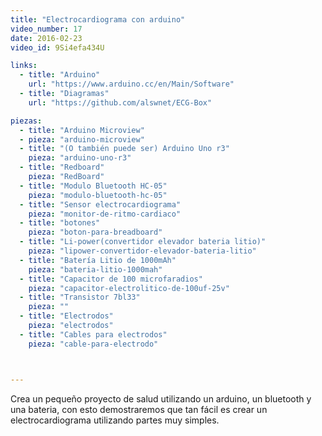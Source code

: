 ```yaml
---
title: "Electrocardiograma con arduino"
video_number: 17
date: 2016-02-23
video_id: 9Si4efa434U

links:
  - title: "Arduino"
    url: "https://www.arduino.cc/en/Main/Software"
  - title: "Diagramas"
    url: "https://github.com/alswnet/ECG-Box"

piezas:
  - title: "Arduino Microview"
  - pieza: "arduino-microview"
  - title: "(O también puede ser) Arduino Uno r3"
    pieza: "arduino-uno-r3"
  - title: "Redboard"
    pieza: "RedBoard"
  - title: "Modulo Bluetooth HC-05"
    pieza: "modulo-bluetooth-hc-05"
  - title: "Sensor electrocardiograma"
    pieza: "monitor-de-ritmo-cardiaco"
  - title: "botones"
    pieza: "boton-para-breadboard"
  - title: "Li-power(convertidor elevador bateria litio)"
    pieza: "lipower-convertidor-elevador-bateria-litio"
  - title: "Batería Litio de 1000mAh"
    pieza: "bateria-litio-1000mah"
  - title: "Capacitor de 100 microfaradios"
    pieza: "capacitor-electrolitico-de-100uf-25v"
  - title: "Transistor 7bl33"
    pieza: ""
  - title: "Electrodos"
    pieza: "electrodos"
  - title: "Cables para electrodos"
    pieza: "cable-para-electrodo"



---
```


Crea un pequeño proyecto de salud utilizando un arduino, un bluetooth y una bateria, con esto demostraremos que tan fácil es crear un electrocardiograma utilizando partes muy simples.
